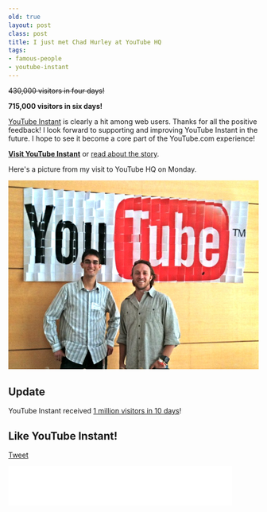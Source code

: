 ```yaml
---
old: true
layout: post
class: post
title: I just met Chad Hurley at YouTube HQ
tags:
- famous-people
- youtube-instant
---
```


<del datetime="2010-09-16T07:08:16+00:00">430,000 visitors in four days!</del>

**715,000 visitors in six days!**

[YouTube Instant](http://ytinstant.com) is clearly a hit among web users. Thanks for all the positive feedback! I look forward to supporting and improving YouTube Instant in the future. I hope to see it become a core part of the YouTube.com experience!

**[Visit YouTube Instant](http://ytinstant.com)** or [read about the story](/youtube-instant-media-frenzy/).

Here's a picture from my visit to YouTube HQ on Monday.

![Feross Aboukhadijeh & Chad Hurley at YouTube HQ](/images/Chad_Hurley_Feross_Aboukhadijeh1.jpg)

## Update

YouTube Instant received [1 million visitors in 10 days](/one-million-visitors-in-10-days/)!

## Like YouTube Instant!

<a href="https://twitter.com/share" class="twitter-share-button" data-url="http://ytinstant.com" data-text="YouTube Instant is awesome." data-via="feross" data-size="large" data-related="feross">Tweet</a>
<script>!function(d,s,id){var js,fjs=d.getElementsByTagName(s)[0];if(!d.getElementById(id)){js=d.createElement(s);js.id=id;js.src="//platform.twitter.com/widgets.js";fjs.parentNode.insertBefore(js,fjs);}}(document,"script","twitter-wjs");</script>

<iframe src="//www.facebook.com/plugins/like.php?href=http%3A%2F%2Fytinstant.com&amp;send=false&amp;layout=standard&amp;width=450&amp;show_faces=true&amp;action=like&amp;colorscheme=light&amp;font&amp;height=80&amp;appId=156297307729439" scrolling="no" frameborder="0" style="border:none; overflow:hidden; width:450px; height:80px;" allowTransparency="true"></iframe>
